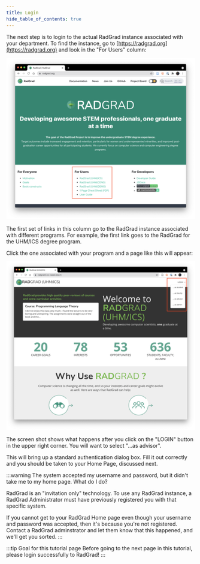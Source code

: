 ```yaml
---
title: Login
hide_table_of_contents: true
---
```


The next step is to login to the actual RadGrad instance associated with your department. To find the instance, go to [https://radgrad.org](https://radgrad.org) and look in the "For Users" column:

![](/img/user-guide/new-student/radgrad.org.png)

The first set of links in this column go to the RadGrad instance associated with different programs. For example, the first link goes to the RadGrad for the UHM/ICS degree program.

Click the one associated with your program and a page like this will appear:

![](/img/user-guide/new-student/radgrad2.ics.hawaii.edu.png)

The screen shot shows what happens after you click on the "LOGIN" button in the upper right corner. You will want to select "...as advisor".

This will bring up a standard authentication dialog box. Fill it out correctly and you should be taken to your Home Page, discussed next.

:::warning The system accepted my username and password, but it didn't take me to my home page. What do I do?

RadGrad is an "invitation only" technology. To use any RadGrad instance, a RadGrad Administrator must have previously registered you with that specific system.

If you cannot get to your RadGrad Home page even though your username and password was accepted, then it's because you're not registered. Contact a RadGrad adminstrator and let them know that this happened, and we'll get you sorted.
:::

:::tip Goal for this tutorial page
Before going to the next page in this tutorial, please login successfully to RadGrad!
:::
